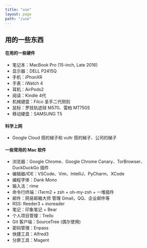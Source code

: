 ```yaml
---
title: "use"
layout: page
path: "/use"
---
```

## 用的一些东西

#### 在用的一些硬件
- 笔记本：MacBook Pro (15-inch, Late 2016)
- 显示器：DELL P2415Q
- 手机：iPhonXR
- 手表：iWatch 4
- 耳机：AirPods2
- 阅读：Kindle 4代
- 机械键盘：Filco 圣手二代侧刻
- 鼠标：罗技轨迹球 M570、雷柏 MT750S
- 移动硬盘：SAMSUNG T5

#### 科学上网
- Google Cloud 搭的梯子和 vultr 搭的梯子、公司的梯子

#### 一些常用的 Mac 软件
- 浏览器：Google Chrome、Google Chrome Canary、TorBrowser、DuckDuckGo 插件
- 编辑器/IDE：VSCode、Vim、IntelliJ、PyCharm、XCode
- 编程字体：Dank Mono
- 输入法：rime
- 命令行终端：iTerm2 + zsh + oh-my-zsh + 一堆插件
- 邮件：网易邮箱大师 管理 Gmail，QQ、企业邮件等
- RSS: Reeder3 + inoreader
- 笔记：印象笔记 + Bear
- 个人项目管理：Trello
- Git 客户端：SourceTree (偶尔使用)
- 密码管理：Enpass
- 快捷工具：Alfred3
- 分屏工具：Magent

